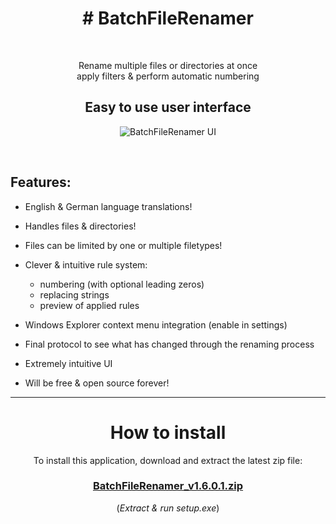 <h1 align="center"># BatchFileRenamer</h1>
<br>
<p  align="center">Rename multiple files or directories at once<br>apply filters & perform automatic numbering</p>

<h2 align="center">Easy to use user interface</h2>

<p align="center">
  <img src="https://user-images.githubusercontent.com/5656573/122369804-d0aff500-cf5e-11eb-87b9-25adf240ddc9.png" alt="BatchFileRenamer UI"/>
</p>
<br>

## Features:
* English & German language translations!

* Handles files & directories!

* Files can be limited by one or multiple filetypes!

* Clever & intuitive rule system:
  * numbering (with optional leading zeros)
  * replacing strings
  * preview of applied rules

* Windows Explorer context menu integration (enable in settings)

* Final protocol to see what has changed through the renaming process

* Extremely intuitive UI

* Will be free & open source forever!


<hr>


<h1 align="center">How to install</h1>
<p align="center">
To install this application, download and extract the latest zip file:</p>
<h3 align="center"><a href="https://github.com/xcy7e/Batch-FileRenamer/blob/master/BatchFileRenamer_v1.6.0.1.zip">BatchFileRenamer_v1.6.0.1.zip</a></h3>
<p align="center">(<i>Extract & run setup.exe</i>)</p>
<br><br>
